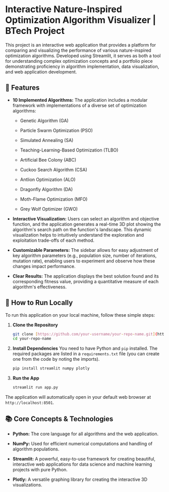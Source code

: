 # Interactive Nature-Inspired Optimization Algorithm Visualizer | BTech Project

This project is an interactive web application that provides a platform for comparing and visualizing the performance of various nature-inspired optimization algorithms. Developed using Streamlit, it serves as both a tool for understanding complex optimization concepts and a portfolio piece demonstrating proficiency in algorithm implementation, data visualization, and web application development.

## 🌟 Features

* **10 Implemented Algorithms:** The application includes a modular framework with implementations of a diverse set of optimization algorithms:

  * Genetic Algorithm (GA)

  * Particle Swarm Optimization (PSO)

  * Simulated Annealing (SA)

  * Teaching-Learning-Based Optimization (TLBO)

  * Artificial Bee Colony (ABC)

  * Cuckoo Search Algorithm (CSA)

  * Antlion Optimization (ALO)

  * Dragonfly Algorithm (DA)

  * Moth-Flame Optimization (MFO)

  * Grey Wolf Optimizer (GWO)

* **Interactive Visualization:** Users can select an algorithm and objective function, and the application generates a real-time 3D plot showing the algorithm's search path on the function's landscape. This dynamic visualization helps to intuitively understand the exploration and exploitation trade-offs of each method.

* **Customizable Parameters:** The sidebar allows for easy adjustment of key algorithm parameters (e.g., population size, number of iterations, mutation rate), enabling users to experiment and observe how these changes impact performance.

* **Clear Results:** The application displays the best solution found and its corresponding fitness value, providing a quantitative measure of each algorithm's effectiveness.

## 🚀 How to Run Locally

To run this application on your local machine, follow these simple steps:

1.  **Clone the Repository**

    ```bash
    git clone [https://github.com/your-username/your-repo-name.git](https://github.com/your-username/your-repo-name.git)
    cd your-repo-name
    ```

2.  **Install Dependencies**
    You need to have Python and `pip` installed. The required packages are listed in a `requirements.txt` file (you can create one from the code by noting the imports).

    ```bash
    pip install streamlit numpy plotly
    ```

3.  **Run the App**

    ```bash
    streamlit run app.py
    ```

The application will automatically open in your default web browser at `http://localhost:8501`.

## 📚 Core Concepts & Technologies

* **Python:** The core language for all algorithms and the web application.

* **NumPy:** Used for efficient numerical computations and handling of algorithm populations.

* **Streamlit:** A powerful, easy-to-use framework for creating beautiful, interactive web applications for data science and machine learning projects with pure Python.

* **Plotly:** A versatile graphing library for creating the interactive 3D visualizations.

